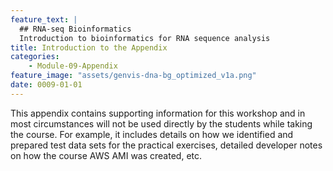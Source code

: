 ```yaml
---
feature_text: |
  ## RNA-seq Bioinformatics
  Introduction to bioinformatics for RNA sequence analysis
title: Introduction to the Appendix
categories:
    - Module-09-Appendix
feature_image: "assets/genvis-dna-bg_optimized_v1a.png"
date: 0009-01-01
---
```


This appendix contains supporting information for this workshop and in most circumstances will not be used directly by the students while taking the course. For example, it includes details on how we identified and prepared test data sets for the practical exercises, detailed developer notes on how the course AWS AMI was created, etc.
